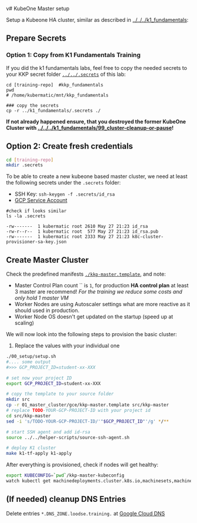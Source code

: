 v# KubeOne Master setup

Setup a Kubeone HA cluster, similar as described in [../../../k1_fundamentals](../../../k1_fundamentals):

## Prepare Secrets

### Option 1: Copy from K1 Fundamentals Training
If you did the k1 fundamentals labs, feel free to copy the needed secrets to your KKP secret  folder [`../../.secrets`](../../.secrets) of this lab:
```
cd [training-repo]  #kkp_fundamentals
pwd
# /home/kubermatic/mnt/kkp_fundamentals

### copy the secrets
cp -r ../k1_fundamentals/.secrets ./
```
**If not already happened ensure, that you destroyed the former KubeOne Cluster with [../../../k1_fundamentals/99_cluster-cleanup-or-pause](../../../k1_fundamentals/99_cluster-cleanup-or-pause)!**

## Option 2: Create fresh credentials
```bash
cd [training-repo]
mkdir .secrets
```
To be able to create a new kubeone based master cluster, we need at least the following secrets under the  `.secrets` folder:
- SSH Key: `ssh-keygen -f .secrets/id_rsa`
- [GCP Service Account](../../../k1_fundamentals/01_create-cloud-credentials) 

```
#check if looks similar
ls -la .secrets

-rw-------  1 kubermatic root 2610 May 27 21:23 id_rsa
-rw-r--r--  1 kubermatic root  577 May 27 21:23 id_rsa.pub
-rw-------  1 kubermatic root 2333 May 27 21:23 k8c-cluster-provisioner-sa-key.json
```

## Create Master Cluster

Check the predefined manifests [`./kkp-master.template`](./kkp-master.template), and note:
- Master Control Plan count ``  is `1`, for production **HA control plan** at least 3 master are recommend! *For the training we reduce some costs and only hold 1 master VM*
- Worker Nodes are using Autoscaler settings what are more reactive as it should used in production.
- Worker Node OS doesn't get updated on the startup (speed up at scaling)

We will now look into the following steps to provision the basic cluster:

1. Replace the values with your individual one
```bash
./00_setup/setup.sh
#.... some output
#>>> GCP_PROJECT_ID=student-xx-XXX

# set now your project ID
export GCP_PROJECT_ID=student-xx-XXX

# copy the template to your source folder
mkdir src
cp -r 01_master_cluster/gce/kkp-master.template src/kkp-master
# replace TODO-YOUR-GCP-PROJECT-ID with your project id 
cd src/kkp-master
sed -i 's/TODO-YOUR-GCP-PROJECT-ID/'"$GCP_PROJECT_ID"'/g' */**

# start SSH agent and add id-rsa
source ../../helper-scripts/source-ssh-agent.sh

# deploy K1 cluster
make k1-tf-apply k1-apply
```

After everything is provisioned, check if nodes will get healthy:
```bash
export KUBECONFIG=`pwd`/kkp-master-kubeconfig
watch kubectl get machinedeployments.cluster.k8s.io,machinesets,machine,nodes -A
```
## (If needed) cleanup DNS Entries

Delete entries `*.DNS_ZONE.loodse.training.` at [Google Cloud DNS](https://console.cloud.google.com/net-services/dns/zones/)


